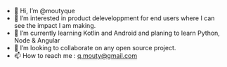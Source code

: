 - 👋 Hi, I’m @moutyque
- 👀 I’m interested in product deleveloppment for end users where I can see the impact I am making.
- 🌱 I’m currently learning Kotlin and Android and planing to learn Python, Node & Angular
- 💞️ I’m looking to collaborate on any open source project.
- 📫 How to reach me : q.mouty@gmail.com

<!---
moutyque/moutyque is a ✨ special ✨ repository because its `README.md` (this file) appears on your GitHub profile.
You can click the Preview link to take a look at your changes.
--->

